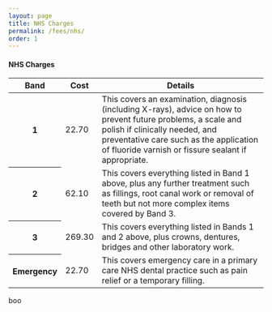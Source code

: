 ```yaml
---
layout: page
title: NHS Charges
permalink: /fees/nhs/
order: 1
---
```

<h4>NHS Charges</h4>

<table class="table">
  <thead>
    <tr>
      <th scope="col">Band</th>
      <th scope="col">Cost</th>
      <th scope="col">Details</th>
    </tr>
  </thead>
  <tbody>
    <tr>
      <th scope="row">1</th>
      <td>22.70</td>
      <td>This covers an examination, diagnosis (including X-rays), advice on how to prevent future problems, a scale and polish if clinically needed, and preventative care such as the application of fluoride varnish or fissure sealant if appropriate.</td>
    </tr>
    <tr>
      <th scope="row">2</th>
      <td>62.10</td>
      <td>This covers everything listed in Band 1 above, plus any further treatment such as fillings, root canal work or removal of teeth but not more complex items covered by Band 3.</td>
    </tr>
    <tr>
      <th scope="row">3</th>
      <td>269.30</td>
      <td>This covers everything listed in Bands 1 and 2 above, plus crowns, dentures, bridges and other laboratory work.</td>
    </tr>
    <tr>
      <th scope="row">Emergency</th>
      <td>22.70</td>
      <td>This covers emergency care in a primary care NHS dental practice such as pain relief or a temporary filling.</td>
    </tr>
  </tbody>
</table>

<p>boo</p>
